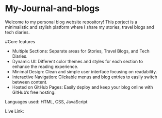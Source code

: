 # My-Journal-and-blogs

Welcome to my personal blog website repository! This porject is a minimalistic and stylish platform where I share my stories, travel blogs and tech diaries.

#Core features
- Multiple Sections: Separate areas for Stories, Travel Blogs, and Tech Diaries.
- Dynamic UI: Different color themes and styles for each section to enhance the reading experience.
- Minimal Design: Clean and simple user interface focusing on readability.
- Interactive Navigation: Clickable menus and blog entries to easily switch between content.
- Hosted on GitHub Pages: Easily deploy and keep your blog online with GitHub’s free hosting.


Languages used: HTML, CSS, JavaScript

Live Link: 
